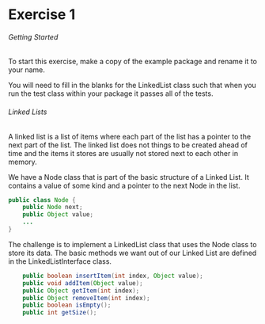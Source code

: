 # Exercise 1 #

###### Getting Started ######
To start this exercise, make a copy of the example package and rename it to your
name.

You will need to fill in the blanks for the LinkedList class such that when
you run the test class within your package it passes all of the tests.

###### Linked Lists ######
A linked list is a list of items where each part of the list has a pointer to
the next part of the list. The linked list does not things to be created ahead
of time and the items it stores are usually not stored next to each other in
memory.

We have a Node class that is part of the basic structure of a Linked List. It
contains a value of some kind and a pointer to the next Node in the list.

```java
public class Node {
	public Node next;
	public Object value;
	...
}
```

The challenge is to implement a LinkedList class that uses the Node class to
store its data. The basic methods we want out of our Linked List are defined in
the LinkedListInterface class.

```java
	public boolean insertItem(int index, Object value);
	public void addItem(Object value);
	public Object getItem(int index);
	public Object removeItem(int index);
	public boolean isEmpty();
	public int getSize();
```